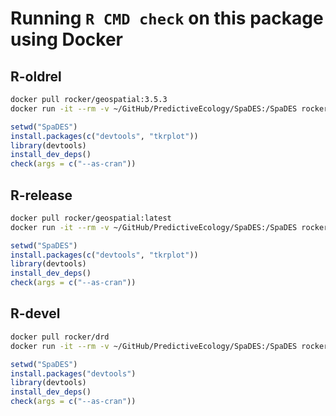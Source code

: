 # Running `R CMD check` on this package using Docker

## R-oldrel

```bash
docker pull rocker/geospatial:3.5.3
docker run -it --rm -v ~/GitHub/PredictiveEcology/SpaDES:/SpaDES rocker/geospatial:3.5.3 bash -c "apt-get update && apt-get install -y libcurl4-openssl-dev libxml2-dev && R"
```

```r
setwd("SpaDES")
install.packages(c("devtools", "tkrplot"))
library(devtools)
install_dev_deps()
check(args = c("--as-cran"))
```

## R-release

```bash
docker pull rocker/geospatial:latest
docker run -it --rm -v ~/GitHub/PredictiveEcology/SpaDES:/SpaDES rocker/geospatial bash -c "apt-get update && apt-get install -y libcurl4-openssl-dev libxml2-dev && R"
```

```r
setwd("SpaDES")
install.packages(c("devtools", "tkrplot"))
library(devtools)
install_dev_deps()
check(args = c("--as-cran"))
```

## R-devel

```bash
docker pull rocker/drd
docker run -it --rm -v ~/GitHub/PredictiveEcology/SpaDES:/SpaDES rocker/drd
```

```r
setwd("SpaDES")
install.packages("devtools")
library(devtools)
install_dev_deps()
check(args = c("--as-cran"))
```

